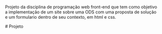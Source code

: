 

Projeto da disciplina de programação web front-end que tem como objetivo a implementação de um site sobre uma ODS com uma proposta 
de solução e um formulario dentro de seu contexto, em html e css.

 
#   P r o j e t o  
 